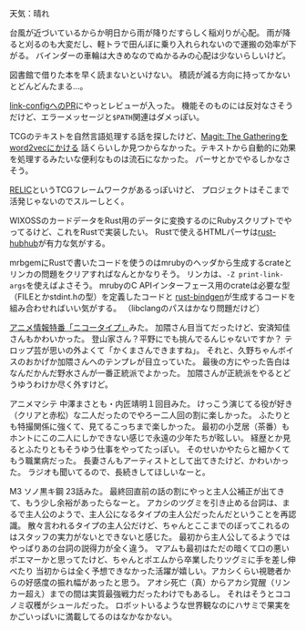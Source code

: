 天気：晴れ

台風が近づいているからか明日から雨が降りだすらしく稲刈りが心配。
雨が降ると刈るのも大変だし、軽トラで田んぼに乗り入れられないので運搬の効率が下がる。
バインダーの車輪は大きめなのでぬかるみの心配は少ないらしいけど。

図書館で借りた本を早く読まないといけない。
積読が減る方向に持ってかないとどんどんたまる...。

[link-configへのPR](https://github.com/alexcrichton/link-config/pull/2)にやっとレビューが入った。
機能そのものには反対なさそうだけど、エラーメッセージと`$PATH`関連はダメっぽい。

TCGのテキストを自然言語処理する話を探したけど、[Magit: The Gatheringをword2vecにかける](http://d.hatena.ne.jp/muupan/20140319/1395174895)
話くらいしか見つからなかった。テキストから自動的に効果を処理するみたいな便利なものは流石になかった。
パーサとかでやるしかなさそう。

[RELIC](http://de.sourceforge.jp/projects/relic/)というTCGフレームワークがあるっぽいけど、
プロジェクトはそこまで活発じゃないのでスルーしとく。

WIXOSSのカードデータをRust用のデータに変換するのにRubyスクリプトでやってるけど、これをRustで実装したい。
Rustで使えるHTMLパーサは[rust-hubhub](https://github.com/servo/rust-hubbub)が有力な気がする。

mrbgemにRustで書いたコードを使うのはmrubyのヘッダから生成するcrateとリンカの問題をクリアすればなんとかなりそう。
リンカは、`-Z print-link-args`を使えばよさそう。
mrubyのC APIインターフェース用のcrateは必要な型（FILEとかstdint.hの型）を定義したコードと
[rust-bindgen](https://github.com/crabtw/rust-bindgen)が生成するコードを組み合わせればいい気がする。
（libclangのパスはかなり問題だけど）

[アニメ情報特番「ニコータイプ」](http://live.nicovideo.jp/watch/lv193060579)みた。
加隈さん目当てだったけど、安済知佳さんもかわいかった。
登山家さん？平野にでも挑んでるんじゃないですか？
テロップ芸が思いの外よくて「かくまさんできますね」。
それと、久野ちゃんボイスのおかげか加隈さんへのテンプレが目立っていた。
最後の方にやった告白はなんだかんだ野水さんが一番正統派でよかった。
加隈さんが正統派をやるとどうゆうわけか尽く外すけど。

アニメマシテ 中澤まさとも・内匠靖明１回目みた。
けっこう演じてる役が好き（クリアと赤松）な二人だったのでやろー二人回の割に楽しかった。
ふたりとも特撮関係に強くて、見てるこっちまで楽しかった。
最初の小芝居（茶番）もホントにこの二人にしかできない感じで永遠の少年たちが眩しい。
経歴とか見るとふたりともそうゆう仕事をやってたっぽい。
そのせいかやたらと細かくてもう職業病だった。
長妻さんもアーティストとして出てきたけど、かわいかった。
ラジオも聞いてるので、長続きしてほしいなーと。

M3 ソノ黒キ鋼 23話みた。
最終回直前の話の割にやっと主人公補正が出てきて、もう少し余裕があったらなーと。
アカシのツグミを引き止める台詞は、まるで主人公のようで、主人公になるタイプの主人公だったんだということを再認識。
散々言われるタイプの主人公だけど、ちゃんとここまでのぼってこれるのはスタッフの実力がないとできないと感じた。
最初から主人公してるようではやっぱりあの台詞の説得力が全く違う。
マアムも最初はただの暗くて口の悪いポエマーかと思ってたけど、ちゃんとポエムから卒業したりツグミに手を差し伸べたり
当初からは全く予想できなかった活躍が嬉しい。アカシくらい視聴者からの好感度の振れ幅があったと思う。
アオシ死亡（真）からアカシ覚醒（リンカー超え）までの間は実質最強戦力だったわけでもあるし。
それはそうとココノミ収穫がシュールだった。
ロボットいるような世界観なのにハサミで果実をかごいっぱいに満載してるのはなかなかない。

